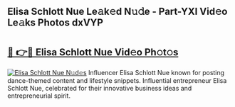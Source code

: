 ## Elisa Schlott Nue Le𝚊k𝚎d N𝚞𝚍e - Part-YXI Vid𝚎o Le𝚊ks Photos dxVYP

# <h2><a href="http://fb1tpz8.evod.top/?m=Elisa+Schlott+Nue">🔗 👉🔴 Elisa Schlott Nue Vid𝚎o Ph𝚘t𝚘s</a></h2>

[![Elisa Schlott Nue N𝚞d𝚎s](https://i.imgur.com/8V9OHl7.gif)](http://fb1tpz8.evod.top/?m=Elisa+Schlott+Nue)
Influencer Elisa Schlott Nue known for posting dance-themed content and lifestyle snippets. Influential entrepreneur Elisa Schlott Nue, celebrated for their innovative business ideas and entrepreneurial spirit. 
